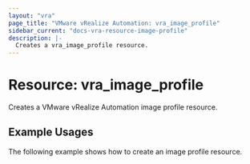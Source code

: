 ```yaml
---
layout: "vra"
page_title: "VMware vRealize Automation: vra_image_profile"
sidebar_current: "docs-vra-resource-image-profile"
description: |-
  Creates a vra_image_profile resource.
---
```


# Resource: vra\_image\_profile

Creates a VMware vRealize Automation image profile resource.

## Example Usages

The following example shows how to create an image profile resource.
